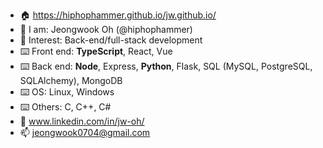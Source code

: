 - 🏠 https://hiphophammer.github.io/jw.github.io/
- 👋 I am:      Jeongwook Oh (@hiphophammer)
- 👀 Interest:  Back-end/full-stack development
- ⌨️ Front end: **TypeScript**, React, Vue
- ⌨️ Back end:  **Node**, Express, **Python**, Flask, SQL (MySQL, PostgreSQL, SQLAlchemy), MongoDB
- ⌨️ OS: Linux, Windows
- ⌨️ Others:    C, C++, C#
- 👥 www.linkedin.com/in/jw-oh/
- 📫 jeongwook0704@gmail.com

<!---
hiphophammer/hiphophammer is a ✨ special ✨ repository because its `README.md` (this file) appears on your GitHub profile.
You can click the Preview link to take a look at your changes.
--->
